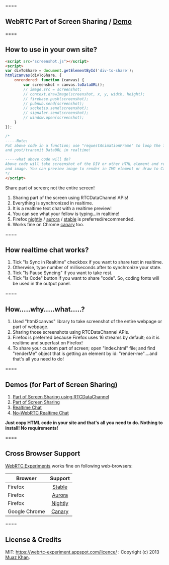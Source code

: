 ====
## WebRTC Part of Screen Sharing / [Demo](https://googledrive.com/host/0B6GWd_dUUTT8RzVSRVU2MlIxcm8/part-of-screen-sharing/RTCDataChannel/)

====
## How to use in your own site?

```html
<script src="screenshot.js"></script>
<script>
var divToShare = document.getElementById('div-to-share');
html2canvas(divToShare, {
    onrendered: function (canvas) {
        var screenshot = canvas.toDataURL();
        // image.src = screenshot;
        // context.drawImage(screenshot, x, y, width, height);
        // firebase.push(screenshot);
        // pubnub.send(screenshot);
        // socketio.send(screenshot);
        // signaler.send(screenshot);
        // window.open(screenshot);
    }
});

/*
-----Note:
Put above code in a function; use "requestAnimationFrame" to loop the function
and post/transmit DataURL in realtime!

-----what above code will do?
Above code will take screenshot of the DIV or other HTML element and return you
and image. You can preview image to render in IMG element or draw to Canvas2D.
*/
</script>
```

Share part of screen; not the entire screen!

1. Sharing part of the screen using RTCDataChannel APIs!
2. Everything is synchronized in realtime.
3. It is a realtime text chat with a realtime preview!
4. You can see what your fellow is typing...in realtime!
5. Firefox [nightly](http://nightly.mozilla.org/) / [aurora](http://www.mozilla.org/en-US/firefox/aurora/) / [stable](http://www.mozilla.org/en-US/firefox/new/) is preferred/recommended.
6. Works fine on Chrome [canary](https://www.google.com/intl/en/chrome/browser/canary.html) too.

====
## How realtime chat works?

1. Tick "Is Sync in Realtime" checkbox if you want to share text in realtime.
2. Otherwise, type number of milliseconds after to synchronize your state.
3. Tick "Is Pause Syncing" if you want to take rest.
4. Tick "Is Code" button if you want to share "code". So, coding fonts will be used in the output panel.

====
## How.....why.....what.....?

1. Used "html2canvas" library to take screenshot of the entire webpage or part of webpage.
2. Sharing those screenshots using RTCDataChannel APIs.
3. Firefox is preferred because Firefox uses 16 streams by default; so it is realtime and superfast on Firefox!
4. To share your custom part of screen; open "index.html" file; and find "renderMe" object that is getting an element by id: "render-me"....and that's all you need to do!

====
## Demos (for Part of Screen Sharing)

1. [Part of Screen Sharing using RTCDataChannel](https://googledrive.com/host/0B6GWd_dUUTT8RzVSRVU2MlIxcm8/part-of-screen-sharing/RTCDataChannel/)
2. [Part of Screen Sharing](https://googledrive.com/host/0B6GWd_dUUTT8RzVSRVU2MlIxcm8/part-of-screen-sharing/)
3. [Realtime Chat](https://googledrive.com/host/0B6GWd_dUUTT8RzVSRVU2MlIxcm8/realtime-chat/)
4. [No-WebRTC Realtime Chat](https://googledrive.com/host/0B6GWd_dUUTT8RzVSRVU2MlIxcm8/realtime-chat/No-WebRTC-Chat.html)

**Just copy HTML code in your site and that's all you need to do. Nothing to install! No requirements!**

====
## Cross Browser Support
[WebRTC Experiments](https://webrtc-experiment.appspot.com) works fine on following web-browsers:

| Browser        | Support           |
| ------------- |:-------------:|
| Firefox | [Stable](http://www.mozilla.org/en-US/firefox/new/) |
| Firefox | [Aurora](http://www.mozilla.org/en-US/firefox/aurora/) |
| Firefox | [Nightly](http://nightly.mozilla.org/) |
| Google Chrome | [Canary](https://www.google.com/intl/en/chrome/browser/canary.html) |

====
## License & Credits

MIT: https://webrtc-experiment.appspot.com/licence/ : Copyright (c) 2013 [Muaz Khan](https://plus.google.com/100325991024054712503).
